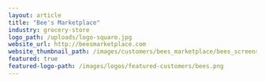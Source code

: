 ```yaml
---
layout: article
title: "Bee's Marketplace"
industry: grocery-store
logo_path: /uploads/logo-square.jpg
website_url: http://beesmarketplace.com
website_thumbnail_path: /images/customers/bees_marketplace/bees_screenshot.jpg
featured: true
featured-logo-path: /images/logos/featured-customers/bees.png 
---
```



